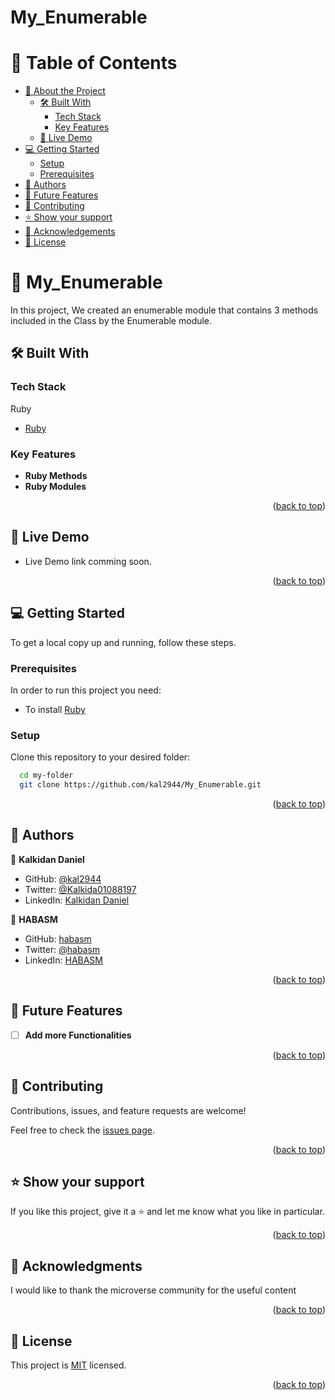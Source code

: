 # My_Enumerable

<a name="readme-top"></a>

# 📗 Table of Contents

- [📖 About the Project](#about-project)
  - [🛠 Built With](#built-with)
    - [Tech Stack](#tech-stack)
    - [Key Features](#key-features)
  - [🚀 Live Demo](#live-demo)
- [💻 Getting Started](#getting-started)
  - [Setup](#setup)
  - [Prerequisites](#prerequisites)
- [👥 Authors](#authors)
- [🔭 Future Features](#future-features)
- [🤝 Contributing](#contributing)
- [⭐️ Show your support](#support)
- [🙏 Acknowledgements](#acknowledgements)
- [📝 License](#license)

# 📖 My_Enumerable <a name="about-project"></a>

In this project, We created an enumerable module that contains 3 methods included in the Class by the Enumerable module.
## 🛠 Built With <a name="built-with"></a>


### Tech Stack <a name="tech-stack"></a>

<summary>Ruby</summary>
  <ul>
    <li><a href="https://www.ruby-lang.org/en/documentation/">Ruby</a></li>
  </ul>
</details>

### Key Features <a name="key-features"></a>

- **Ruby Methods**
- **Ruby Modules**


<p align="right">(<a href="#readme-top">back to top</a>)</p>

## 🚀 Live Demo <a name="live-demo"></a>

- Live Demo link comming soon.

<p align="right">(<a href="#readme-top">back to top</a>)</p>

## 💻 Getting Started <a name="getting-started"></a>


To get a local copy up and running, follow these steps.

### Prerequisites

In order to run this project you need:

- To install [Ruby](https://www.ruby-lang.org/en/documentation/installation/)

### Setup

Clone this repository to your desired folder:

```sh
  cd my-folder
  git clone https://github.com/kal2944/My_Enumerable.git
```

<p align="right">(<a href="#readme-top">back to top</a>)</p>

<!-- AUTHORS -->

## 👥 Authors <a name="authors"></a>

👤 **Kalkidan Daniel**

- GitHub: [@kal2944](https://github.com/kal2944)
- Twitter: [@Kalkida01088197](https://twitter.com/Kalkida01088197)
- LinkedIn: [Kalkidan Daniel](https://www.linkedin.com/in/kalkidan-daniel-b2a204238/)

👤 **HABASM**

- GitHub: [habasm](https://github.com/habasm)
- Twitter: [@habasm](https://twitter.com/habasm)
- LinkedIn: [HABASM](https://www.linkedin.com/in/habasm/)




<p align="right">(<a href="#readme-top">back to top</a>)</p>

## 🔭 Future Features <a name="future-features"></a>

- [ ] **Add more Functionalities**

<p align="right">(<a href="#readme-top">back to top</a>)</p>

## 🤝 Contributing <a name="contributing"></a>

Contributions, issues, and feature requests are welcome!

Feel free to check the [issues page](https://github.com/Timbar09/My_Enumerable-Ruby/issues).

<p align="right">(<a href="#readme-top">back to top</a>)</p>

## ⭐️ Show your support <a name="support"></a>

If you like this project, give it a ⭐️ and let me know what you like in particular.

<p align="right">(<a href="#readme-top">back to top</a>)</p>

<!-- ACKNOWLEDGEMENTS -->

## 🙏 Acknowledgments <a name="acknowledgements"></a>

I would like to thank the microverse community for the useful content

<p align="right">(<a href="#readme-top">back to top</a>)</p>

## 📝 License <a name="license"></a>

This project is [MIT](./LICENSE) licensed.

<p align="right">(<a href="#readme-top">back to top</a>)</p>
